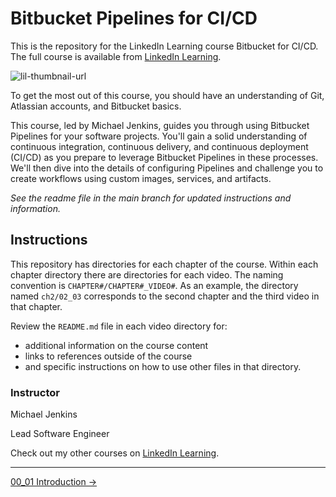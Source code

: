 # Bitbucket Pipelines for CI/CD

This is the repository for the LinkedIn Learning course Bitbucket for CI/CD. The full course is available from [LinkedIn Learning][lil-course-url].

![lil-thumbnail-url]

<p>To get the most out of this course, you should have an understanding of Git, Atlassian accounts, and Bitbucket basics.</p>

<p>This course, led by Michael Jenkins, guides you through using Bitbucket Pipelines for your software projects. You'll gain a solid understanding of continuous integration, continuous delivery, and continuous deployment (CI/CD) as you prepare to leverage Bitbucket Pipelines in these processes. We'll then dive into the details of configuring Pipelines and challenge you to create workflows using custom images, services, and artifacts.</p>

_See the readme file in the main branch for updated instructions and information._

## Instructions

This repository has directories for each chapter of the course.  Within each chapter directory there are directories for each video.  The naming convention is `CHAPTER#/CHAPTER#_VIDEO#`. As an example, the directory named `ch2/02_03` corresponds to the second chapter and the third video in that chapter.

Review the `README.md` file in each video directory for:

- additional information on the course content
- links to references outside of the course
- and specific instructions on how to use other files in that directory.

### Instructor

Michael Jenkins

Lead Software Engineer

Check out my other courses on [LinkedIn Learning](https://www.linkedin.com/learning/instructors/michael-jenkins).


[0]: # (Replace these placeholder URLs with actual course URLs)

[lil-course-url]: [https://www.linkedin.com/learning/](https://www.linkedin.com/learning/bitbucket-pipelines-for-ci-cd)
[lil-thumbnail-url]: https://media.licdn.com/dms/image/D560DAQEGSbU6WPTNPA/learning-public-crop_675_1200/0/1718128326646?e=2147483647&v=beta&t=tRP8UfgYQWcLebBhnMicSpxkPswXpZd5HH39o_zZWl0


<!-- FooterStart -->
---
[00_01 Introduction →](ch0_intro/00_01_introduction/README.md)
<!-- FooterEnd -->
